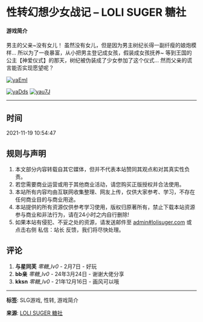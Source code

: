 # 性转幻想少女战记 – LOLI SUGER 糖社

#### 游戏简介

男主的父亲~没有女儿！ 虽然没有女儿，但是因为男主树纪长得一副纤瘦的娘炮模样… 所以为了一夜暴富，从小把男主登记成女孩，假装成女孩抚养~ 等到王国的公主【神爱仪式】的那天，树纪被伪装成了少女参加了这个仪式… 然而父亲的谎言能否实现愿望呢？

[![yaEmI](https://imgbedpro.com/images/2021/11/18/yaEmI.jpg)](https://imgbedpro.com/images/2021/11/18/yaEmI.jpg)

[![yaDds](https://imgbedpro.com/images/2021/11/18/yaDds.jpg)](https://imgbedpro.com/images/2021/11/18/yaDds.jpg) [![yau7J](https://imgbedpro.com/images/2021/11/18/yau7J.jpg)](https://imgbedpro.com/images/2021/11/18/yau7J.jpg)

---

## 时间
2021-11-19 10:54:47

## 规则与声明
1. 本文部分内容转载自其它媒体，但并不代表本站赞同其观点和对其真实性负责。
2. 若您需要商业运营或用于其他商业活动，请您购买正版授权并合法使用。
3. 本站所有内容均由互联网收集整理、网友上传，仅供大家参考、学习，不存在任何商业目的与商业用途。
4. 本站提供的所有资源仅供参考学习使用，版权归原著所有，禁止下载本站资源参与商业和非法行为，请在24小时之内自行删除!
5. 如果本站有侵犯、不妥之处的资源，请发送邮件至 [admin#lolisuger.com](mailto:admin@lolisuger.com) 或点击右侧 私信：站长 反馈，我们将尽快处理。

## 评论
1. **与星同芙** _零糖_lv0_ - 2月7日 - 好玩
2. **bb亲** _零糖_lv0_ - 24年3月24日 - 谢谢大佬分享
3. **kksn** _零糖_lv0_ - 21年12月16日 - 画风可以哦

---

**标签**: SLG游戏, 性转, 游戏简介

**来源**: [LOLI SUGER 糖社](https://www.lolisuger.com)